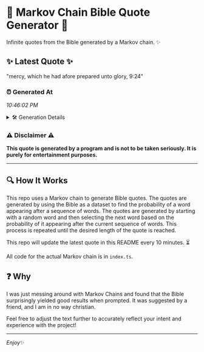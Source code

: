 # 📖 Markov Chain Bible Quote Generator 📖

Infinite quotes from the Bible generated by a Markov chain. ✨

## ✨ Latest Quote ✨
"mercy, which he had afore prepared unto glory, 9:24"

### ⏰ Generated At
*10:46:02 PM*

<details>
    <summary>🛠️ Generation Details</summary>
    <p>
        <strong>🌱 Seed:</strong> mercy,<br>
        <strong>🔄 Iterations:</strong> 8<br>
        <strong>📜 Context History:</strong><br>[ mercy, ]: which<br>[ mercy,, which ]: he<br>[ mercy,, which, he ]: had<br>[ mercy,, which, he, had ]: afore<br>[ mercy,, which, he, had, afore ]: prepared<br>[ mercy,, which, he, had, afore, prepared ]: unto<br>[ which, he, had, afore, prepared, unto ]: glory,<br>[ he, had, afore, prepared, unto, glory, ]: 9:24<br>
    </p>
</details>

### ⚠️ Disclaimer ⚠️
**This quote is generated by a program and is not to be taken seriously. It is purely for entertainment purposes.**

---

## 🔍 How It Works

This repo uses a Markov chain to generate Bible quotes. The quotes are generated by using the Bible as a dataset to find the probability of a word appearing after a sequence of words. The quotes are generated by starting with a random word and then selecting the next word based on the probability of it appearing after the current sequence of words. This process is repeated until the desired length of the quote is reached.

This repo will update the latest quote in this README every 10 minutes. ⏳

All code for the actual Markov chain is in `index.ts`.

## ❓ Why

I was just messing around with Markov Chains and found that the Bible surprisingly yielded good results when prompted. 
It was suggested by a friend, and I am in no way christian.

Feel free to adjust the text further to accurately reflect your intent and experience with the project!

---

*Enjoy*✨
